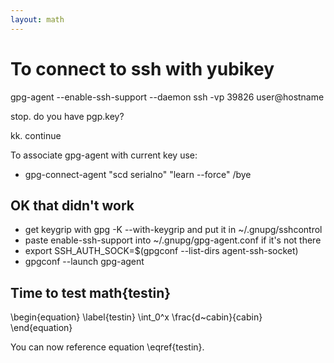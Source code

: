 ```yaml
---
layout: math
---
```


# To connect to ssh with yubikey

gpg-agent --enable-ssh-support --daemon ssh -vp 39826 user@hostname
        
stop. do you have pgp.key?

kk. continue

To associate gpg-agent with current key use:
* gpg-connect-agent "scd serialno" "learn --force" /bye

## OK that didn't work
* get keygrip with gpg -K --with-keygrip and put it in ~/.gnupg/sshcontrol</li>
* paste enable-ssh-support into ~/.gnupg/gpg-agent.conf if it's not there</li>
* export SSH_AUTH_SOCK=$(gpgconf --list-dirs agent-ssh-socket)</li>
* gpgconf --launch gpg-agent</li>

## Time to test math{testin}

\begin{equation}
\label{testin}
\int_0^x \frac{d~cabin}{cabin}
\end{equation}

You can now reference equation \eqref{testin}.
